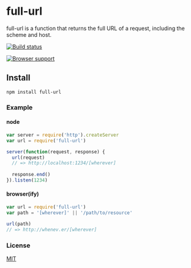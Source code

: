 # full-url
full-url is a function that returns the full URL of a request, including the scheme and host.

[![Build status](https://travis-ci.org/michaelrhodes/full-url.png?branch=master)](https://travis-ci.org/michaelrhodes/full-url)

[![Browser support](https://ci.testling.com/michaelrhodes/full-url.png)](https://ci.testling.com/michaelrhodes/full-url)

## Install

```
npm install full-url
```

### Example
#### node
``` js
var server = require('http').createServer
var url = require('full-url')

server(function(request, response) {
  url(request)
  // => http://localhost:1234/[wherever]
  
  response.end()
}).listen(1234)
```

#### browser(ify)
``` js
var url = require('full-url')
var path = '[wherever]' || '/path/to/resource'

url(path)
// => http://whenev.er/[wherever]
```

### License
[MIT](http://opensource.org/licenses/MIT)
